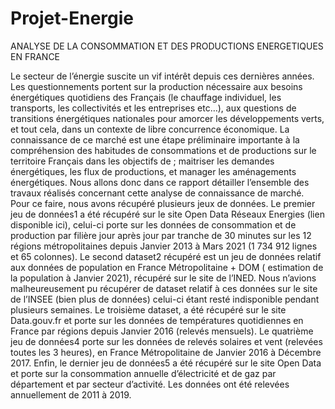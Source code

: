 # Projet-Energie

ANALYSE DE LA CONSOMMATION ET DES PRODUCTIONS
ENERGETIQUES EN FRANCE

Le secteur de l’énergie suscite un vif intérêt depuis ces dernières années.
Les questionnements portent sur la production nécessaire aux besoins énergétiques quotidiens des Français (le chauffage individuel, les transports, les collectivités et les entreprises etc…), aux questions de transitions énergétiques nationales pour amorcer les développements verts, et tout cela, dans un contexte de libre concurrence économique.
La connaissance de ce marché est une étape préliminaire importante à la compréhension des habitudes de consommations et de productions sur le territoire Français dans les objectifs de ; maitriser les demandes énergétiques, les flux de productions, et manager les aménagements énergétiques.
Nous allons donc dans ce rapport détailler l’ensemble des travaux réalisés concernant cette analyse de connaissance de marché.
Pour ce faire, nous avons récupéré plusieurs jeux de données.
Le premier jeu de données1 a été récupéré sur le site Open Data Réseaux Energies (lien disponible ici), celui-ci porte sur les données de consommation et de production par filière jour après jour par tranche de 30 minutes sur les 12 régions métropolitaines depuis Janvier 2013 à Mars 2021 (1 734 912 lignes et 65 colonnes).
Le second dataset2 récupéré est un jeu de données relatif aux données de population en France Métropolitaine + DOM ( estimation de la population à Janvier 2021), récupéré sur le site de l’INED. Nous n’avions malheureusement pu récupérer de dataset relatif à ces données sur le site de l’INSEE (bien plus de données) celui-ci étant resté indisponible pendant plusieurs semaines.
Le troisième dataset, a été récupéré sur le site Data.gouv.fr et porte sur les données de températures quotidiennes en France par régions depuis Janvier 2016 (relevés mensuels).
Le quatrième jeu de données4 porte sur les données de relevés solaires et vent (relevées toutes les 3 heures), en France Métropolitaine de Janvier 2016 à Décembre 2017.
Enfin, le dernier jeu de données5 a été récupéré sur le site Open Data et porte sur la consommation annuelle d’électricité et de gaz par département et par secteur d’activité. Les données ont été relevées annuellement de 2011 à 2019.